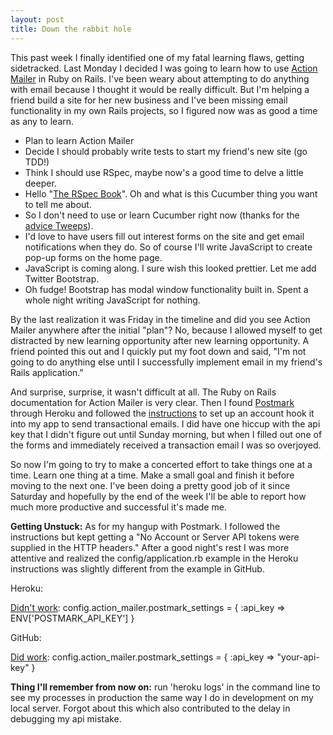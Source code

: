 ```yaml
---
layout: post
title: Down the rabbit hole
---
```

This past week I finally identified one of my fatal learning flaws, getting sidetracked. Last Monday I decided I was going to learn how to use [Action Mailer](http://guides.rubyonrails.org/action_mailer_basics.html) in Ruby on Rails. I've been weary about attempting to do anything with email because I thought it would be really difficult. But I'm helping a friend build a site for her new business and I've been missing email functionality in my own Rails projects, so I figured now was as good a time as any to learn.

- Plan to learn Action Mailer
- Decide I should probably write tests to start my friend's new site (go TDD!)
- Think I should use RSpec, maybe now's a good time to delve a little deeper.
- Hello "[The RSpec Book](http://pragprog.com/book/achbd/the-rspec-book)". Oh and what is this Cucumber thing you want to tell me about.
- So I don't need to use or learn Cucumber right now (thanks for the [advice Tweeps](https://twitter.com/britneywright/status/466743291728650240)).
- I'd love to have users fill out interest forms on the site and get email notifications when they do. So of course I'll write JavaScript to create pop-up forms on the home page.
- JavaScript is coming along. I sure wish this looked prettier. Let me add Twitter Bootstrap.
- Oh fudge! Bootstrap has modal window functionality built in. Spent a whole night writing JavaScript for nothing.

By the last realization it was Friday in the timeline and did you see Action Mailer anywhere after the initial "plan"?  No, because I allowed myself to get distracted by new learning opportunity after new learning opportunity. A friend pointed this out and I quickly put my foot down and said, "I'm not going to do anything else until I successfully implement email in my friend's Rails application."

And surprise, surprise, it wasn't difficult at all. The Ruby on Rails documentation for Action Mailer is very clear. Then I found [Postmark](http://postmarkapp.com) through Heroku and followed the [instructions](https://devcenter.heroku.com/articles/postmark) to set up an account hook it into my app to send transactional emails. I did have one hiccup with the api key that I didn't figure out until Sunday morning, but when I filled out one of the forms and immediately received a transaction email I was so overjoyed.

So now I'm going to try to make a concerted effort to take things one at a time. Learn one thing at a time. Make a small goal and finish it before moving to the next one. I've been doing a pretty good job of it since Saturday and hopefully by the end of the week I'll be able to report how much more productive and successful it's made me.

**Getting Unstuck:**
As for my hangup with Postmark. I followed the instructions but kept getting a "No Account or Server API tokens were supplied in the HTTP headers." After a good night's rest I was more attentive and realized the config/application.rb example in the Heroku instructions was slightly different from the example in GitHub.

Heroku:

[Didn't work](https://devcenter.heroku.com/articles/postmark#sending-emails-in-ruby-on-rails-3-x):
config.action_mailer.postmark_settings = { :api_key => ENV['POSTMARK_API_KEY'] }

GitHub:

[Did work](https://github.com/wildbit/postmark-rails):
config.action_mailer.postmark_settings = { :api_key => "your-api-key" }

**Thing I'll remember from now on:**
run 'heroku logs' in the command line to see my processes in  production the same way I do in development on my local server. Forgot about this which also contributed to the delay in debugging my api mistake.
